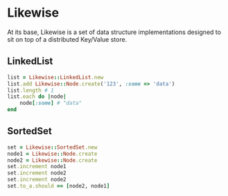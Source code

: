 # Likewise

At its base, Likewise is a set of data structure implementations designed to sit on top of a distributed Key/Value store.

## LinkedList

``` ruby
list = Likewise::LinkedList.new
list.add Likewise::Node.create('123', :some => 'data')
list.length # 1
list.each do |node|
	node[:some] # "data"
end
```

## SortedSet

``` ruby
set = Likewise::SortedSet.new
node1 = Likewise::Node.create
node2 = Likewise::Node.create
set.increment node1
set.increment node2
set.increment node2
set.to_a.should == [node2, node1]
```
